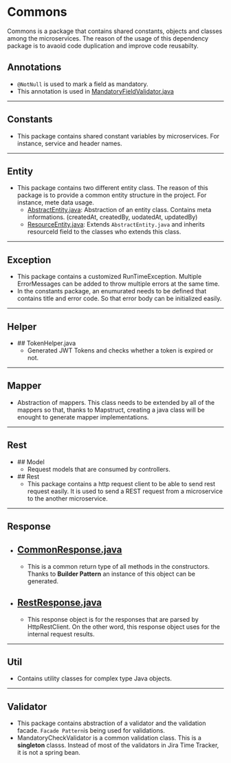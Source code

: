 # Commons

Commons is a package that contains shared constants, objects and classes among the microservices. The reason of the usage of this dependency package is to avaoid code duplication and improve code reusabilty.

## Annotations
- ```@NotNull``` is used to mark a field as mandatory.
- This annotation is used in [MandatoryFieldValidator.java](https://github.com/orkungdk/commons/blob/master/src/main/java/tr/com/ogedik/commons/validator/MandatoryFieldValidator.java)
_____
## Constants
- This package contains shared constant variables by microservices. For instance, service and header names.
____
## Entity
- This package contains two different entity class. The reason of this package is to provide a common entity structure in the project. For instance, mete data usage.
  - [AbstractEntity.java](https://github.com/orkungdk/commons/blob/master/src/main/java/tr/com/ogedik/commons/entity/AbstractEntity.java): Abstraction of an entity class. Contains meta informations. (createdAt, createdBy, uodatedAt, updatedBy)
  - [ResourceEntity.java](https://github.com/orkungdk/commons/blob/master/src/main/java/tr/com/ogedik/commons/entity/ResourceEntity.java): Extends ```AbstractEntity.java``` and inherits resourceId field to the classes who extends this class.
____
## Exception
- This package contains a customized RunTimeException. Multiple ErrorMessages can be added to throw multiple errors at the same time.
- In the constants package, an enumurated needs to be defined that contains title and error code. So that error body can be initialized easily.
____
## Helper
- ## TokenHelper.java
     - Generated JWT Tokens and checks whether a token is expired or not.
____
## Mapper
- Abstraction of mappers. This class needs to be extended by all of the mappers so that, thanks to Mapstruct, creating a java class will be enought to generate mapper implementations.
____
## Rest
- ## Model
    - Request models that are consumed by controllers.
- ## Rest
    - This package contains a http request client to be able to send rest request easily. It is used to send a REST request from a microservice to the another microservice.
____
## Response
  - ## [CommonResponse.java](https://github.com/orkungdk/commons/blob/master/src/main/java/tr/com/ogedik/commons/response/CommonResponse.java)
    - This is a common return type of all methods in the constructors. Thanks to **Builder Pattern** an instance of this object can be generated.
  - ## [RestResponse.java](https://github.com/orkungdk/commons/blob/master/src/main/java/tr/com/ogedik/commons/response/RestResponse.java)
    - This response object is for the responses that are parsed by HttpRestClient. On the other word, this response object uses for the internal request results.
____
## Util
  - Contains utility classes for complex type Java objects.
____ 
## Validator
  - This package contains abstraction of a validator and the validation facade. ```Facade Pattern```is being used for validations.
  - MandatoryCheckValidator is a common validation class. This is a **singleton** classs. Instead of most of the validators in Jira Time Tracker, it is not a spring bean.
